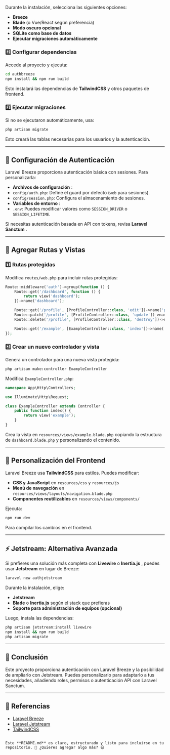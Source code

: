 
Durante la instalación, selecciona las siguientes opciones:

* **Breeze**
* **Blade** (o Vue/React según preferencia)
* **Modo oscuro opcional**
* **SQLite como base de datos**
* **Ejecutar migraciones automáticamente**

### 2️⃣ Configurar dependencias

Accede al proyecto y ejecuta:

```sh
cd authbreeze
npm install && npm run build
```

Esto instalará las dependencias de **TailwindCSS** y otros paquetes de frontend.

### 3️⃣ Ejecutar migraciones

Si no se ejecutaron automáticamente, usa:

```sh
php artisan migrate
```

Esto creará las tablas necesarias para los usuarios y la autenticación.

---

## 🔑 Configuración de Autenticación

Laravel Breeze proporciona autenticación básica con sesiones. Para personalizarla:

* **Archivos de configuración** :
* `config/auth.php`: Define el guard por defecto (`web` para sesiones).
* `config/session.php`: Configura el almacenamiento de sesiones.
* **Variables de entorno** :
* `.env`: Puedes modificar valores como `SESSION_DRIVER` o `SESSION_LIFETIME`.

Si necesitas autenticación basada en API con tokens, revisa  **Laravel Sanctum** .

---

## 🌟 Agregar Rutas y Vistas

### 1️⃣ Rutas protegidas

Modifica `routes/web.php` para incluir rutas protegidas:

```php
Route::middleware('auth')->group(function () {
    Route::get('/dashboard', function () {
        return view('dashboard');
    })->name('dashboard');

    Route::get('/profile', [ProfileController::class, 'edit'])->name('profile.edit');
    Route::patch('/profile', [ProfileController::class, 'update'])->name('profile.update');
    Route::delete('/profile', [ProfileController::class, 'destroy'])->name('profile.destroy');

    Route::get('/example', [ExampleController::class, 'index'])->name('example');
});
```

### 2️⃣ Crear un nuevo controlador y vista

Genera un controlador para una nueva vista protegida:

```sh
php artisan make:controller ExampleController
```

Modifica `ExampleController.php`:

```php
namespace App\Http\Controllers;

use Illuminate\Http\Request;

class ExampleController extends Controller {
    public function index() {
        return view('example');
    }
}
```

Crea la vista en `resources/views/example.blade.php` copiando la estructura de `dashboard.blade.php` y personalizando el contenido.

---

## 🎨 Personalización del Frontend

Laravel Breeze usa **TailwindCSS** para estilos. Puedes modificar:

* **CSS y JavaScript** en `resources/css` y `resources/js`
* **Menú de navegación** en `resources/views/layouts/navigation.blade.php`
* **Componentes reutilizables** en `resources/views/components/`

Ejecuta:

```sh
npm run dev
```

Para compilar los cambios en el frontend.

---

## ⚡ Jetstream: Alternativa Avanzada

Si prefieres una solución más completa con **Livewire** o  **Inertia.js** , puedes usar **Jetstream** en lugar de Breeze:

```sh
laravel new authjetstream
```

Durante la instalación, elige:

* **Jetstream**
* **Blade** o **Inertia.js** según el stack que prefieras
* **Soporte para administración de equipos (opcional)**

Luego, instala las dependencias:

```sh
php artisan jetstream:install livewire
npm install && npm run build
php artisan migrate
```

---

## 📌 Conclusión

Este proyecto proporciona autenticación con Laravel Breeze y la posibilidad de ampliarlo con Jetstream. Puedes personalizarlo para adaptarlo a tus necesidades, añadiendo roles, permisos o autenticación API con Laravel Sanctum.

---

## 🔗 Referencias

* [Laravel Breeze](https://laravel.com/docs/11.x/starter-kits#laravel-breeze)
* [Laravel Jetstream](https://jetstream.laravel.com/2.x/)
* [TailwindCSS](https://tailwindcss.com/)

```

Este **README.md** es claro, estructurado y listo para incluirse en tu repositorio. 🚀 ¿Quieres agregar algo más? 😃
```
